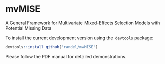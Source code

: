 # mvMISE
A General Framework for Multivariate Mixed-Effects Selection Models with Potential Missing Data

To install the current development version using the` devtools` package:
```r
devtools::install_github('randel/mvMISE')
```

Please follow the PDF manual for detailed demonstrations.
